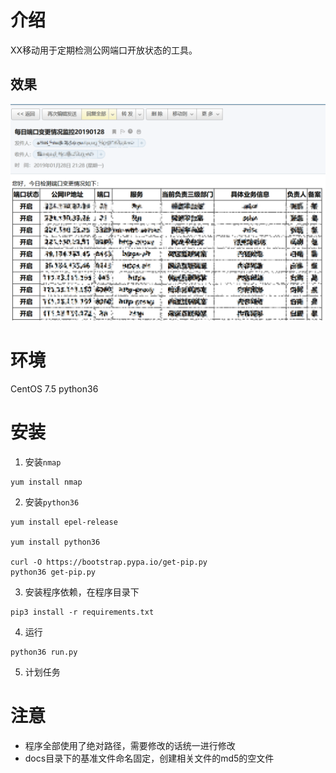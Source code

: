 # 介绍
XX移动用于定期检测公网端口开放状态的工具。

## 效果
![](https://github.com/SRW-OG/chinamobileportdiscover/blob/master/Pics/snipaste20190228_111808.png)

# 环境
CentOS 7.5
python36

# 安装
1. 安装`nmap`
```
yum install nmap
```

2. 安装`python36`
```
yum install epel-release

yum install python36

curl -O https://bootstrap.pypa.io/get-pip.py
python36 get-pip.py

```

3. 安装程序依赖，在程序目录下
```
pip3 install -r requirements.txt
```

4. 运行
```
python36 run.py
```

5. 计划任务



# 注意
- 程序全部使用了绝对路径，需要修改的话统一进行修改
- docs目录下的基准文件命名固定，创建相关文件的md5的空文件
